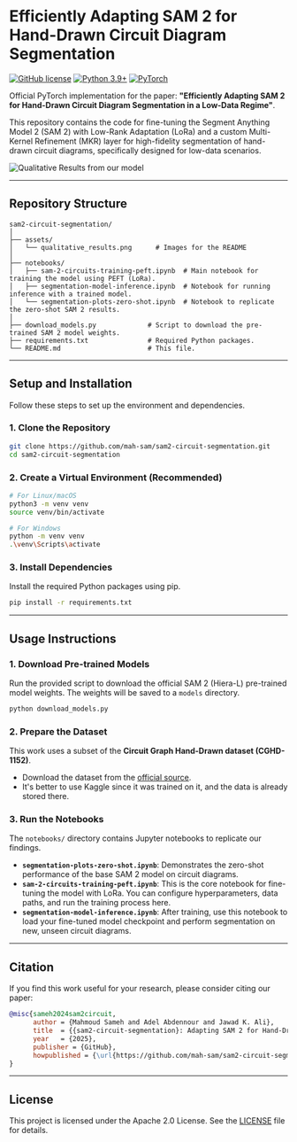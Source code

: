 # Efficiently Adapting SAM 2 for Hand-Drawn Circuit Diagram Segmentation

[![GitHub license](https://img.shields.io/github/license/mah-sam/sam2-circuit-segmentation.svg)](https://github.com/mah-sam/sam2-circuit-segmentation/blob/main/LICENSE)
[![Python 3.9+](https://img.shields.io/badge/python-3.9+-blue.svg)](https://www.python.org/downloads/release/python-390/)
[![PyTorch](https://img.shields.io/badge/PyTorch-%23EE4C2C.svg?style=flat&logo=PyTorch&logoColor=white)](https://pytorch.org/)

Official PyTorch implementation for the paper: **"Efficiently Adapting SAM 2 for Hand-Drawn Circuit Diagram Segmentation in a Low-Data Regime"**.

This repository contains the code for fine-tuning the Segment Anything Model 2 (SAM 2) with Low-Rank Adaptation (LoRa) and a custom Multi-Kernel Refinement (MKR) layer for high-fidelity segmentation of hand-drawn circuit diagrams, specifically designed for low-data scenarios.

![Qualitative Results from our model](assets/qualitative_results.png) <!-- ### TODO: Make sure this image exists in an 'assets' folder -->

---

## Repository Structure

```
sam2-circuit-segmentation/
│
├── assets/
│   └── qualitative_results.png      # Images for the README
│
├── notebooks/
│   ├── sam-2-circuits-training-peft.ipynb  # Main notebook for training the model using PEFT (LoRa).
│   ├── segmentation-model-inference.ipynb  # Notebook for running inference with a trained model.
│   └── segmentation-plots-zero-shot.ipynb  # Notebook to replicate the zero-shot SAM 2 results.
│
├── download_models.py             # Script to download the pre-trained SAM 2 model weights.
├── requirements.txt               # Required Python packages.
└── README.md                      # This file.
```

---

## Setup and Installation

Follow these steps to set up the environment and dependencies.

### 1. Clone the Repository
```bash
git clone https://github.com/mah-sam/sam2-circuit-segmentation.git
cd sam2-circuit-segmentation
```

### 2. Create a Virtual Environment (Recommended)
```bash
# For Linux/macOS
python3 -m venv venv
source venv/bin/activate

# For Windows
python -m venv venv
.\venv\Scripts\activate
```

### 3. Install Dependencies
Install the required Python packages using pip.
```bash
pip install -r requirements.txt
```

---

## Usage Instructions

### 1. Download Pre-trained Models
Run the provided script to download the official SAM 2 (Hiera-L) pre-trained model weights. The weights will be saved to a `models` directory.
```bash
python download_models.py
```

### 2. Prepare the Dataset
This work uses a subset of the **Circuit Graph Hand-Drawn dataset (CGHD-1152)**.
- Download the dataset from the [official source]([https://github.com/thoma/CGHD](https://www.kaggle.com/datasets/johannesbayer/cghd1152)).
- It's better to use Kaggle since it was trained on it, and the data is already stored there.

### 3. Run the Notebooks
The `notebooks/` directory contains Jupyter notebooks to replicate our findings.

- **`segmentation-plots-zero-shot.ipynb`**: Demonstrates the zero-shot performance of the base SAM 2 model on circuit diagrams.
- **`sam-2-circuits-training-peft.ipynb`**: This is the core notebook for fine-tuning the model with LoRa. You can configure hyperparameters, data paths, and run the training process here.
- **`segmentation-model-inference.ipynb`**: After training, use this notebook to load your fine-tuned model checkpoint and perform segmentation on new, unseen circuit diagrams.

---

## Citation

If you find this work useful for your research, please consider citing our paper:

```bibtex
@misc{sameh2024sam2circuit,
      author = {Mahmoud Sameh and Adel Abdennour and Jawad K. Ali},
      title  = {{sam2-circuit-segmentation}: Adapting SAM 2 for Hand-Drawn Circuit Diagram Segmentation},
      year   = {2025},
      publisher = {GitHub},
      howpublished = {\url{https://github.com/mah-sam/sam2-circuit-segmentation}}
}
```

---

## License

This project is licensed under the Apache 2.0 License. See the [LICENSE](https://github.com/mah-sam/sam2-circuit-segmentation/blob/main/LICENSE) file for details.
